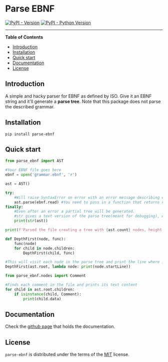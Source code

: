 # Parse EBNF

[![PyPI - Version](https://img.shields.io/pypi/v/parse-ebnf.svg)](https://pypi.org/project/parse-ebnf)
[![PyPI - Python Version](https://img.shields.io/pypi/pyversions/parse-ebnf.svg)](https://pypi.org/project/parse-ebnf)

-----

**Table of Contents**

- [Introduction](#introduction)
- [Installation](#installation)
- [Quick start](#quickstart)
- [Documentation](#documentation)
- [License](#license)

## Introduction

A simple and hacky parser for EBNF as defined by ISO. Give it an EBNF string and
it'll generate a **parse tree**. Note that this package does not parse the
described grammar.

## Installation

```console
pip install parse-ebnf
```
## Quick start

```python
from parse_ebnf import AST

#Your EBNF file goes here
ebnf = open('grammar.ebnf', 'r')

ast = AST()

try:
    #Will raise SyntaxError on error with an error message describing what went wrong
    ast.parse(ebnf.read) #You need to pass in a function that returns n characters where n is given as the first parameter.
finally:
    #Even after an error a partial tree will be generated.
    #str gives a text version of the parse tree(meant for debugging), while repr gives the text that it was produced from.
    print(str(ast))

print(f'Parsed the file creating a tree with {ast.count} nodes, height of {ast.height}. Each node has at MOST {ast.maxDegree} children.')

def DepthFirst(node, func):
    func(node)
    for child in node.children:
        DepthFirst(child, func)

#This will visit each node in the parse tree and print the line where its text begins
DepthFirst(ast.root, lambda node: print(node.startLine))

from parse_ebnf.nodes import Comment

#Finds each comment in the file and prints its text content
for child in ast.root.children:
    if isinstance(child, Comment):
        print(child.data)
```

## Documentation

Check the [github page](https://chaosinventor.github.io/parse-ebnf/) that
holds the documentation.

## License

`parse-ebnf` is distributed under the terms of the [MIT](https://spdx.org/licenses/MIT.html) license.

